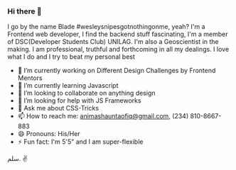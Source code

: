 ### Hi there 👋
I go by the name Blade #wesleysnipesgotnothingonme, yeah? 
I'm a Frontend web developer, I find the backend stuff fascinating, I'm a member of DSC(Developer Students Club) UNILAG.
I'm also a Geoscientist in the making. I am professional, truthful and forthcoming in all my dealings.
I love what I do and I try to beat my personal best



- 🔭 I’m currently working on Different Design Challenges by Frontend Mentors
- 🌱 I’m currently learning Javascript 
- 👯 I’m looking to collaborate on anything design
- 🤔 I’m looking for help with JS Frameworks 
- 💬 Ask me about CSS-Tricks 
- 📫 How to reach me: animashauntaofiq@gmail.com, (234) 810-8667-883
- 😄 Pronouns: His/Her
- ⚡ Fun fact: I'm 5'5" and I am super-flexible

سلم. ✌
